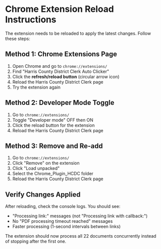 # Chrome Extension Reload Instructions

The extension needs to be reloaded to apply the latest changes. Follow these steps:

## Method 1: Chrome Extensions Page
1. Open Chrome and go to `chrome://extensions/`
2. Find "Harris County District Clerk Auto Clicker"
3. Click the **refresh/reload button** (circular arrow icon)
4. Reload the Harris County District Clerk page
5. Try the extension again

## Method 2: Developer Mode Toggle
1. Go to `chrome://extensions/`
2. Toggle "Developer mode" OFF then ON
3. Click the reload button for the extension
4. Reload the Harris County District Clerk page

## Method 3: Remove and Re-add
1. Go to `chrome://extensions/`
2. Click "Remove" on the extension
3. Click "Load unpacked" 
4. Select the Chrome_Plugin_HCDC folder
5. Reload the Harris County District Clerk page

## Verify Changes Applied
After reloading, check the console logs. You should see:
- "Processing link:" messages (not "Processing link with callback:")
- No "PDF processing timeout reached" messages
- Faster processing (1-second intervals between links)

The extension should now process all 22 documents concurrently instead of stopping after the first one. 